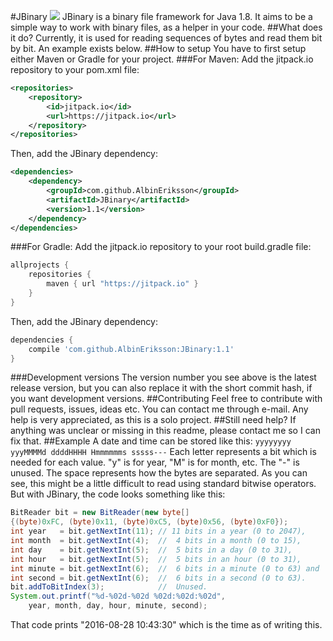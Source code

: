#JBinary [![](https://jitpack.io/v/AlbinEriksson/JBinary.svg)](https://jitpack.io/#AlbinEriksson/JBinary)
JBinary is a binary file framework for Java 1.8.
It aims to be a simple way to work with binary files, as a helper in your code.
##What does it do?
Currently, it is used for reading sequences of bytes and read them bit by bit. An example exists below.
##How to setup
You have to first setup either Maven or Gradle for your project.
###For Maven:
Add the jitpack.io repository to your pom.xml file:
```xml
<repositories>
	<repository>
		<id>jitpack.io</id>
		<url>https://jitpack.io</url>
	</repository>
</repositories>
```
Then, add the JBinary dependency:
```xml
<dependencies>
	<dependency>
		<groupId>com.github.AlbinEriksson</groupId>
		<artifactId>JBinary</artifactId>
		<version>1.1</version>
	</dependency>
</dependencies>
```
###For Gradle:
Add the jitpack.io repository to your root build.gradle file:
```gradle
allprojects {
	repositories {
		maven { url "https://jitpack.io" }
	}
}
```
Then, add the JBinary dependency:
```gradle
dependencies {
	compile 'com.github.AlbinEriksson:JBinary:1.1'
}
```
###Development versions
The version number you see above is the latest release version, but you can also replace it with the short commit hash, if you want development versions.
##Contributing
Feel free to contribute with pull requests, issues, ideas etc. You can contact me through e-mail. Any help is very appreciated, as this is a solo project.
##Still need help?
If anything was unclear or missing in this readme, please contact me so I can fix that.
##Example
A date and time can be stored like this: `yyyyyyyy yyyMMMMd ddddHHHH Hmmmmmms sssss---`
Each letter represents a bit which is needed for each value. "y" is for year, "M" is for month, etc. The "-" is unused. The space represents how the bytes are separated. As you can see, this might be a little difficult to read using standard bitwise operators. But with JBinary, the code looks something like this:
```java
BitReader bit = new BitReader(new byte[]
{(byte)0xFC, (byte)0x11, (byte)0xC5, (byte)0x56, (byte)0xF0});
int year   = bit.getNextInt(11); // 11 bits in a year (0 to 2047),
int month  = bit.getNextInt(4);  //  4 bits in a month (0 to 15),
int day    = bit.getNextInt(5);  //  5 bits in a day (0 to 31),
int hour   = bit.getNextInt(5);  //  5 bits in an hour (0 to 31),
int minute = bit.getNextInt(6);  //  6 bits in a minute (0 to 63) and
int second = bit.getNextInt(6);  //  6 bits in a second (0 to 63).
bit.addToBitIndex(3);            //  Unused.
System.out.printf("%d-%02d-%02d %02d:%02d:%02d",
	year, month, day, hour, minute, second);
```
That code prints "2016-08-28 10:43:30" which is the time as of writing this.